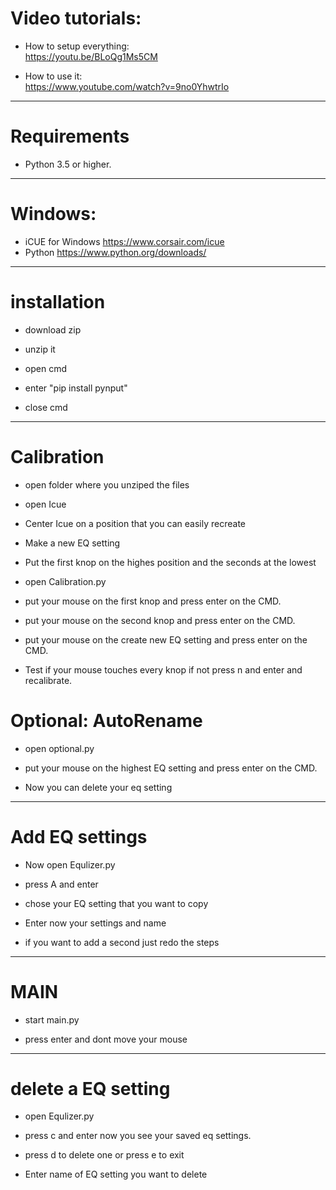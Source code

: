 
# Video tutorials:                                            
- How to setup everything:                                      
https://youtu.be/BLoQg1Ms5CM                               
                                                        
 - How to use it:                                          
  https://www.youtube.com/watch?v=9no0YhwtrIo                                
----------------------------------------
# Requirements                                                  
                                                             
- Python 3.5 or higher.                                        
----------------------------------------
# Windows:                                                    
- iCUE for Windows https://www.corsair.com/icue                
- Python https://www.python.org/downloads/                     
----------------------------------------
# installation                                                  

- download zip

- unzip it

- open cmd

- enter "pip install pynput"

- close cmd
----------------------------------------
# Calibration

- open folder where you unziped the files

- open Icue

- Center Icue on a position that you can easily recreate

- Make a new EQ setting

- Put the first knop on the highes position and the seconds at the lowest

- open Calibration.py

- put your mouse on the first knop and press enter on the CMD. 

- put your mouse on the second knop and press enter on the CMD. 

- put your mouse on the create new EQ setting and press enter on the CMD. 

- Test if your mouse touches every knop if not press n and enter and recalibrate.

 # Optional: AutoRename
- open optional.py

- put your mouse on the highest EQ setting and press enter on the CMD. 

- Now you can delete your eq setting
----------------------------------------
# Add EQ settings

- Now open Equlizer.py

- press A and enter

- chose your EQ setting that you want to copy

- Enter now your settings and name

- if you want to add a second just redo the steps
----------------------------------------
# MAIN

- start main.py

- press enter and dont move your mouse
----------------------------------------
# delete a EQ setting

- open Equlizer.py

- press c and enter now you see your saved eq settings.

- press d to delete one or press e to exit

- Enter name of EQ setting you want to delete







